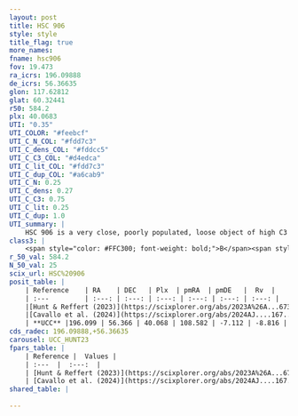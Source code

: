```yaml
---
layout: post
title: HSC 906
style: style
title_flag: true
more_names: 
fname: hsc906
fov: 19.473
ra_icrs: 196.09888
de_icrs: 56.36635
glon: 117.62812
glat: 60.32441
r50: 584.2
plx: 40.0683
UTI: "0.35"
UTI_COLOR: "#feebcf"
UTI_C_N_COL: "#fdd7c3"
UTI_C_dens_COL: "#fddcc5"
UTI_C_C3_COL: "#d4edca"
UTI_C_lit_COL: "#fdd7c3"
UTI_C_dup_COL: "#a6cab9"
UTI_C_N: 0.25
UTI_C_dens: 0.27
UTI_C_C3: 0.75
UTI_C_lit: 0.25
UTI_C_dup: 1.0
UTI_summary: |
    HSC 906 is a very close, poorly populated, loose object of high C3 quality. It was recently reported in the literature.
class3: |
    <span style="color: #FFC300; font-weight: bold;">B</span><span style="color: green; font-weight: bold;">A</span>
r_50_val: 584.2
N_50_val: 25
scix_url: HSC%20906
posit_table: |
    | Reference    | RA    | DEC   | Plx  | pmRA  | pmDE   |  Rv  |
    | :---         | :---: | :---: | :---: | :---: | :---: | :---: |
    |[Hunt & Reffert (2023)](https://scixplorer.org/abs/2023A%26A...673A.114H) | 200.951 | 55.708 | 40.187 | 113.326 | -7.319 | -7.348 |
    |[Cavallo et al. (2024)](https://scixplorer.org/abs/2024AJ....167...12C) | 196.082 | 60.082 | 40.187 | -- | -- | -- |
    | **UCC** |196.099 | 56.366 | 40.068 | 108.582 | -7.112 | -8.816 | 
cds_radec: 196.09888,+56.36635
carousel: UCC_HUNT23
fpars_table: |
    | Reference |  Values |
    | :---  |  :---:  |
    | [Hunt & Reffert (2023)](https://scixplorer.org/abs/2023A%26A...673A.114H) | `AV50=0.196, diffAV50=0.35, MOD50=3.2, logAge50=8.443` |
    | [Cavallo et al. (2024)](https://scixplorer.org/abs/2024AJ....167...12C) | `AV50=0.0, dMod50=1.88, logAge50=7.43, [Fe/H]50=-0.6` |
shared_table: |
    
---
```

